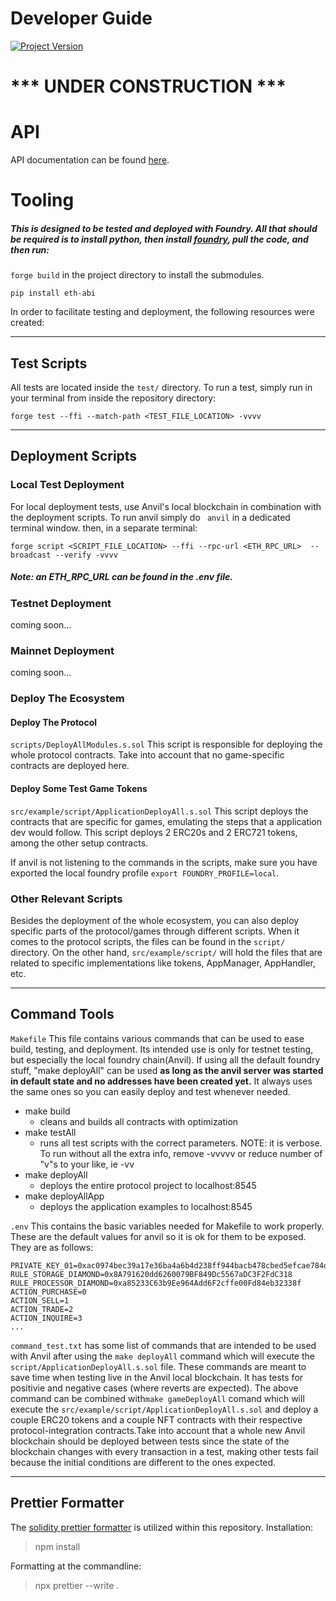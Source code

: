 # Developer Guide

[![Project Version][version-image]][version-url]

# *** UNDER CONSTRUCTION ***

# API 
API documentation can be found [here](../src/src/README.md).

# Tooling
##### This is designed to be tested and deployed with Foundry. All that should be required is to install python, then install [foundry](https://book.getfoundry.sh/getting-started/installation), pull the code, and then run:

`forge build` in the project directory to install the submodules.

`pip install eth-abi`

In order to facilitate testing and deployment, the following resources were created:

---
## Test Scripts

All tests are located inside the `test/` directory. To run a test, simply run in your terminal from inside the repository directory:

```
forge test --ffi --match-path <TEST_FILE_LOCATION> -vvvv
```
---
## Deployment Scripts

### Local Test Deployment

For local deployment tests, use Anvil's local blockchain in combination with the deployment scripts. To run anvil simply do ` anvil` in a dedicated terminal window. then, in a separate terminal:

```
forge script <SCRIPT_FILE_LOCATION> --ffi --rpc-url <ETH_RPC_URL>  --broadcast --verify -vvvv
```

##### Note: an ETH_RPC_URL can be found in the .env file.

### Testnet Deployment

coming soon...

### Mainnet Deployment

coming soon...

### Deploy The Ecosystem

#### Deploy The Protocol

`scripts/DeployAllModules.s.sol`
This script is responsible for deploying the whole protocol contracts. Take into account that no game-specific contracts are deployed here.

#### Deploy Some Test Game Tokens

`src/example/script/ApplicationDeployAll.s.sol`
This script deploys the contracts that are specific for games, emulating the steps that a application dev would follow. This script deploys 2 ERC20s and 2 ERC721 tokens, among the other setup contracts.

If anvil is not listening to the commands in the scripts, make sure you have exported the local foundry profile `export FOUNDRY_PROFILE=local`.

### Other Relevant Scripts

Besides the deployment of the whole ecosystem, you can also deploy specific parts of the protocol/games through different scripts. When it comes to the protocol scripts, the files can be found in the `script/` directory. On the other hand, `src/example/script/` will hold the files that are related to specific implementations like tokens, AppManager, AppHandler, etc.

---
## Command Tools

`Makefile`
This file contains various commands that can be used to ease build, testing, and deployment. Its intended use is only for testnet testing, but especially the local foundry chain(Anvil). If using all the default foundry stuff, "make deployAll" can be used **as long as the anvil server was started in default state and no addresses have been created yet.** It always uses the same ones so you can easily deploy and test whenever needed.

- make build
    - cleans and builds all contracts with optimization
- make testAll
    - runs all test scripts with the correct parameters. NOTE: it is verbose. To run without all the extra info, remove -vvvvv or reduce number of "v"s to your like, ie -vv
- make deployAll
    - deploys the entire protocol project to localhost:8545
- make deployAllApp
    - deploys the application examples to localhost:8545

`.env`
This contains the basic variables needed for Makefile to work properly. These are the default values for anvil so it is ok for them to be exposed. They are as follows:

```ADDRESS_01=0xf39fd6e51aad88f6f4ce6ab8827279cfffb92266
PRIVATE_KEY_01=0xac0974bec39a17e36ba4a6b4d238ff944bacb478cbed5efcae784d7bf4f2ff80
RULE_STORAGE_DIAMOND=0x8A791620dd6260079BF849Dc5567aDC3F2FdC318
RULE_PROCESSOR_DIAMOND=0xa85233C63b9Ee964Add6F2cffe00Fd84eb32338f
ACTION_PURCHASE=0
ACTION_SELL=1
ACTION_TRADE=2
ACTION_INQUIRE=3
...
```

`command_test.txt`
has some list of commands that are intended to be used with Anvil after using the `make deployAll` command which will execute the `script/ApplicationDeployAll.s.sol` file. These commands are meant to save time when testing live in the Anvil local blockchain. It has tests for positivie and negative cases (where reverts are expected). The above command can be combined with`make gameDeployAll` comand which will execute the `src/example/script/ApplicationDeployAll.s.sol` and deploy a couple ERC20 tokens and a couple NFT contracts with their respective protocol-integration contracts.Take into account that a whole new Anvil blockchain should be deployed between tests since the state of the blockchain changes with every transaction in a test, making other tests fail because the initial conditions are different to the ones expected.

---
## Prettier Formatter

The [solidity prettier formatter](https://github.com/prettier-solidity/prettier-plugin-solidity) is utilized within this repository.
Installation:

> npm install

Formatting at the commandline:

> npx prettier --write .

<!-- These are the body links -->


<!-- These are the header links -->
[version-image]: https://img.shields.io/badge/Version-1.0.0-brightgreen?style=for-the-badge&logo=appveyor
[version-url]: https://github.com/thrackle-io/Tron
